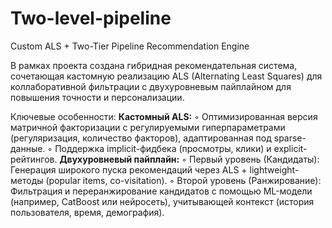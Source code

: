 # Two-level-pipeline
Custom ALS + Two-Tier Pipeline Recommendation Engine

В рамках проекта создана гибридная рекомендательная система, сочетающая кастомную реализацию ALS (Alternating Least Squares) для коллаборативной фильтрации с двухуровневым пайплайном для повышения точности и персонализации.

Ключевые особенности:
**Кастомный ALS:**
 ◦ Оптимизированная версия матричной факторизации с регулируемыми гиперпараметрами (регуляризация, количество факторов), адаптированная под sparse-данные.
 ◦ Поддержка implicit-фидбека (просмотры, клики) и explicit-рейтингов.
 **Двухуровневый пайплайн:**
 ◦ Первый уровень (Кандидаты): Генерация широкого пуска рекомендаций через ALS + lightweight-методы (popular items, co-visitation).
 ◦ Второй уровень (Ранжирование): Фильтрация и переранжирование кандидатов с помощью ML-модели (например, CatBoost или нейросеть), учитывающей контекст (история пользователя, время, демография).
